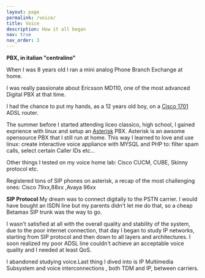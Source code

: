 ```yaml
---
layout: page
permalink: /voice/
title: Voice
description: How it all began
nav: true
nav_order: 3
---
```


**PBX, in italian "centralino"**

When I was 8 years old I ran a mini analog Phone Branch Exchange at home.

I was really passionate about Ericsson MD110, one of the most advanced Digital PBX at that time. 

 I had the chance to put my hands, as a 12 years old boy, on a [Cisco 1701](https://www.cisco.com/c/en/us/obsolete/routers/cisco-1701-adsl-security-access-router.html) ADSL router. 


The summer before I started attending liceo classico, high school, I gained exprience with linux and setup an [Asterisk](https://www.asterisk.org) PBX.
Asterisk is an awsome opensource PBX that I still run at home.
This way I learned to love and use linux: create interactive voice appliance  with MYSQL and PHP to: filter spam calls, select certain Caller IDs etc... 

Other things I tested on my voice home lab: Cisco CUCM, CUBE, Skinny protocol etc.

Registered tons of SIP phones on asterisk, a recap of the most challenging ones: Cisco 79xx,88xx ,Avaya 96xx



**SIP Protocol**
My dream was to connect digitally to the PSTN carrier.
I would have bought an ISDN line but my parents didn't let me do that, so a cheap Betamax SIP trunk was the way to go.

I wasn't satisfied at all with the overall quality and stability of the system,  due to the poor internet connection, that day I began to study IP networks, starting from  SIP protocol and then down to all layers and architectures.
I soon realized my poor ADSL line couldn't achieve an acceptable voice quality and I needed at least QoS.


I abandoned studying voice.Last thing I dived into is IP Multimedia Subsystem and voice interconnections , both TDM and IP, between carriers.


